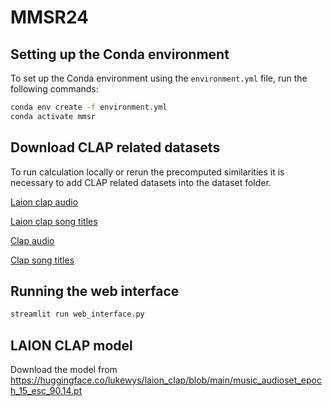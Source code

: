 # MMSR24

## Setting up the Conda environment
To set up the Conda environment using the `environment.yml` file, run the following commands:

```sh
conda env create -f environment.yml
conda activate mmsr
```

## Download CLAP related datasets
To run calculation locally or rerun the precomputed similarities it is necessary to add CLAP related datasets into the dataset folder.

[Laion clap audio](https://drive.google.com/file/d/1TMqr1Cnh2ymEbAojpKHzx4n5UTo29buG/view?usp=drive_link)

[Laion clap song titles](https://drive.google.com/file/d/1n3c7fPwYhzYq7RSi9Oehn-98SUt8Z11F/view?usp=drive_link)

[Clap audio](https://drive.google.com/file/d/1AHpQtWh0urFjU7LtKyiiwNhXtezfz6yY/view?usp=drive_link)

[Clap song titles](https://drive.google.com/file/d/1BpJwFztRYTlVNaa86BITc7RhnTZtjBjX/view?usp=drive_link)

## Running the web interface
```sh
streamlit run web_interface.py
```

## LAION CLAP model
Download the model from https://huggingface.co/lukewys/laion_clap/blob/main/music_audioset_epoch_15_esc_90.14.pt
